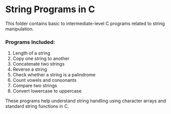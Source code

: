 # String Programs in C

This folder contains basic to intermediate-level C programs related to string manipulation.

### Programs Included:
1. Length of a string
2. Copy one string to another
3. Concatenate two strings
4. Reverse a string
5. Check whether a string is a palindrome
6. Count vowels and consonants
7. Compare two strings
8. Convert lowercase to uppercase

These programs help understand string handling using character arrays and standard string functions in C.
